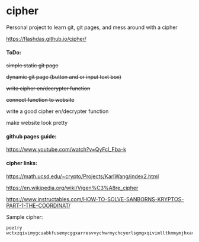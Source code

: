 # cipher
Personal project to learn git, git pages, and mess around with a cipher

https://flashdas.github.io/cipher/

#### ToDo:

~~simple static git page~~

~~dynamic git page (button and or input text box)~~

~~write cipher en/decrypter function~~

~~connect function to website~~

write a good cipher en/decrypter function

make website look pretty


#### github pages guide:

https://www.youtube.com/watch?v=QyFcl_Fba-k

#### cipher links:
https://math.ucsd.edu/~crypto/Projects/KarlWang/index2.html

https://en.wikipedia.org/wiki/Vigen%C3%A8re_cipher

https://www.instructables.com/HOW-TO-SOLVE-SANBORNS-KRYPTOS-PART-1-THE-COORDINAT/


Sample cipher:
```
poetry
wctxzqivimygcuabkfusemycggxarresvvychwrmychcyerlsgmgxqivimlltkmmymjhxavudfhlrlsbiovphhsijyiope
```